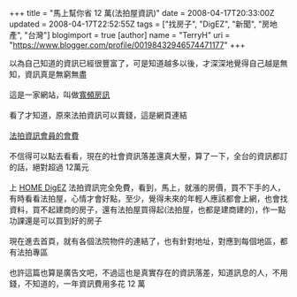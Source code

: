 +++
title = "馬上幫你省 12 萬(法拍屋資訊)"
date = 2008-04-17T20:33:00Z
updated = 2008-04-17T22:52:55Z
tags = ["找房子", "DigEZ", "新聞", "房地產", "台灣"]
blogimport = true 
[author]
	name = "TerryH"
	uri = "https://www.blogger.com/profile/00198432946574471177"
+++

以為自己知道的資訊已經很豐富了，可是知道越多以後，才深深地覺得自己越是無知，資訊真是無窮無盡<br /><br />這是一家網站，叫做<a href="http://www.lhouse.com.tw/">寬頻房訊</a><br /><br />看了才知道，原來法拍資訊可以賣錢，這是網頁連結<br /><br /><a href="http://www.lhouse.com.tw/common/MemberJoin/MJ_MemberJoin.asp">法拍資訊會員的會費</a><br /><br />不信得可以點去看看，現在的社會資訊落差還真大壓，算了一下，全台的資訊都訂的話，絕對超過 12萬元<br /><br />上 <a href="http://home.digez.com/">HOME DigEZ</a> 法拍資訊完全免費，看到，馬上，就漲的房價，買不下手的人，有時看看法拍屋，心情才會好點，至少，覺得未來的年輕人應該都會上網，也會找資料，買不起建商的房子，還有法拍屋買得起(法拍屋，也都是建商建的)，作一點功課還是可以買到好的房子<br /><br />現在進去首頁，就有各個法院物件的連結了，也有針對地址，對應到每個地區，都有法拍專區<br /><br />也許這篇也算是廣告文吧，不過這也是真實存在的資訊落差，知道訊息的人，不用錢，不知道的，一年資訊費用多花 12 萬
